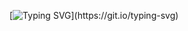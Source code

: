 <div id="header" align="center"
  <img src="https://media.giphy.com/media/1C8bHHJturSx2/giphy.gif" width="200" height="100"/>
</div>



[![Typing SVG](https://readme-typing-svg.herokuapp.com?font=Roboto+Condensed&duration=4979&color=F7135B&center=true&vCenter=true&lines=Hello%2C+friend.+Welcome+to+my+Github.)](https://git.io/typing-svg)
